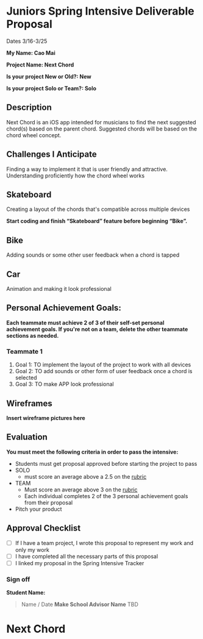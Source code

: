 # Juniors Spring Intensive Deliverable Proposal

Dates 3/16-3/25

**My Name: Cao Mai**


**Project Name: Next Chord**


**Is your project New or Old?: New**


**Is your project Solo or Team?: Solo**


## Description

Next Chord is an iOS app intended for musicians to find the next suggested chord(s) based on the parent chord. Suggested chords will be based on the chord wheel concept.

## Challenges I Anticipate

Finding a way to implement it that is user friendly and attractive. Understanding proficiently how the chord wheel works

## Skateboard

Creating a layout of the chords that's compatible across multiple devices

**Start coding and finish “Skateboard” feature before beginning “Bike”.**

## Bike
Adding sounds or some other user feedback when a chord is tapped

## Car
Animation and making it look professional


## Personal Achievement Goals:

**Each teammate must achieve 2 of 3 of their self-set personal achievement goals. If you're not on a team, delete the other teammate sections as needed.**

### Teammate 1

1. Goal 1:
TO implement the layout of the project to work with all devices
1. Goal 2:
TO add sounds or other form of user feedback once a chord is selected
1. Goal 3:
TO make APP look professional


## Wireframes

**Insert wireframe pictures here**


## Evaluation

**You must meet the following criteria in order to pass the intensive:**

- Students must get proposal approved before starting the project to pass
- SOLO
   - must score an average above a 2.5 on the [rubric]
- TEAM
   - Must score an average above 3 on the [rubric]
   - Each individual completes 2 of the 3 personal achievement goals from their proposal
- Pitch your product

[rubric]:https://docs.google.com/document/d/1IOQDmohLBEBT-hyr-2vgw1mbZUNsq3fHxVfH0oRmVt0/edit


## Approval Checklist
- [ ] If I have a team project, I wrote this proposal to represent my work and only my work
- [ ] I have completed all the necessary parts of this proposal
- [ ] I linked my proposal in the Spring Intensive Tracker

### Sign off

**Student Name:**               
> Name / Date
**Make School Advisor Name**
> TBD

# Next Chord
